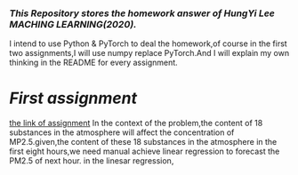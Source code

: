 ### ***This Repository stores the homework answer of HungYi Lee MACHING LEARNING(2020).***

I intend to use Python & PyTorch to deal the homework,of course in the first two assignments,I will use numpy replace PyTorch.And I will explain my own thinking in the README for every assignment.

# ***First assignment***
[the link of assignment](https://docs.google.com/presentation/d/18MG1wSTTx8AentGnMfIRUp8ipo8bLpgAj16bJoqW-b0/edit#slide=id.g4cd6560e29_0_10) 
In the context of the problem,the content of 18 substances in the atmosphere will affect the concentration of MP2.5.given,the content of these 18 substances in the atmosphere in the first eight hours,we need manual achieve linear regression to forecast the PM2.5 of next hour.
in the linesar regression, 






